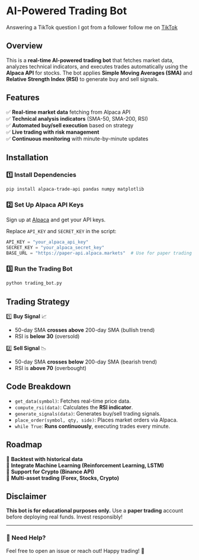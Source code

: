 # AI-Powered Trading Bot
Answering a TikTok question I got from a follower follow me on <a href="https://tiktok.com/@elfalehed">TikTok</a>

## Overview
This is a **real-time AI-powered trading bot** that fetches market data, analyzes technical indicators, and executes trades automatically using the **Alpaca API** for stocks. The bot applies **Simple Moving Averages (SMA)** and **Relative Strength Index (RSI)** to generate buy and sell signals.

## Features
✅ **Real-time market data** fetching from Alpaca API  
✅ **Technical analysis indicators** (SMA-50, SMA-200, RSI)  
✅ **Automated buy/sell execution** based on strategy  
✅ **Live trading with risk management**  
✅ **Continuous monitoring** with minute-by-minute updates  

## Installation

### 1️⃣ Install Dependencies
```bash
pip install alpaca-trade-api pandas numpy matplotlib
```

### 2️⃣ Set Up Alpaca API Keys
Sign up at [Alpaca](https://alpaca.markets/) and get your API keys.

Replace `API_KEY` and `SECRET_KEY` in the script:
```python
API_KEY = "your_alpaca_api_key"
SECRET_KEY = "your_alpaca_secret_key"
BASE_URL = "https://paper-api.alpaca.markets"  # Use for paper trading
```

### 3️⃣ Run the Trading Bot
```bash
python trading_bot.py
```

## Trading Strategy
1️⃣ **Buy Signal** 📈  
- 50-day SMA **crosses above** 200-day SMA (bullish trend)  
- RSI is **below 30** (oversold)  

2️⃣ **Sell Signal** 📉  
- 50-day SMA **crosses below** 200-day SMA (bearish trend)  
- RSI is **above 70** (overbought)  

## Code Breakdown
- `get_data(symbol)`: Fetches real-time price data.
- `compute_rsi(data)`: Calculates the **RSI indicator**.
- `generate_signals(data)`: Generates buy/sell trading signals.
- `place_order(symbol, qty, side)`: Places market orders via Alpaca.
- `while True`: **Runs continuously**, executing trades every minute.

## Roadmap
🚀 **Backtest with historical data**  
🚀 **Integrate Machine Learning (Reinforcement Learning, LSTM)**  
🚀 **Support for Crypto (Binance API)**  
🚀 **Multi-asset trading (Forex, Stocks, Crypto)**  

## Disclaimer
**This bot is for educational purposes only.** Use a **paper trading** account before deploying real funds. Invest responsibly!

---
### 📩 Need Help?
Feel free to open an issue or reach out! Happy trading! 🚀

